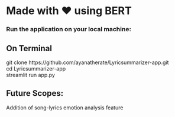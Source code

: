 # Made with &hearts; using BERT

<h3> Run the application on your local machine: </h3>

<h2>On Terminal </h2>
<p>
<p1> git clone https://github.com/ayanatherate/Lyricsummarizer-app.git </p1><br>
<p1> cd Lyricsummarizer-app </p1><br>
<p1> streamlit run app.py </p1><br>
</p>

<h2> Future Scopes:</h2>
<p1> Addition of song-lyrics emotion analysis feature </p1>
